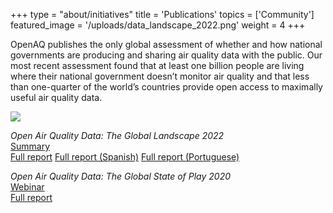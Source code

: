+++
type = "about/initiatives"
title = 'Publications'
topics = ['Community']
featured_image = '/uploads/data_landscape_2022.png'
weight = 4
+++

OpenAQ publishes the only global assessment of whether and how national governments are producing and sharing air quality data with the public. Our most recent assessment found that at least one billion people are living where their national government doesn’t monitor air quality and that less than one-quarter of the world’s countries provide open access to maximally useful air quality data. 

![](/uploads/data_landscape_2022.png)

*Open Air Quality Data: The Global Landscape 2022*  
[Summary](https://bit.ly/3uOSZXu)  
[Full report](https://documents.openaq.org/reports/Open+Air+Quality+Data+Global+Landscape+2022.pdf)
[Full report (Spanish)](https://documents.openaq.org/reports/Open+Air+Quality+Data+x+The+Global+Landscape+PT.pdf)
[Full report (Portuguese)](https://documents.openaq.org/reports/Open+Air+Quality+Data+x+The+Global+Landscape+SPA.pdf)

*Open Air Quality Data: The Global State of Play 2020*  
[Webinar](https://www.youtube.com/watch?v=sHg2TafhxsI&t=59s)  
[Full report](https://documents.openaq.org/reports/Open+Air+Quality+Data+Global+State+of+Play+2020.pdf)

